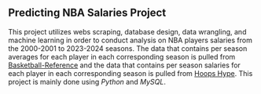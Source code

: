 ## Predicting NBA Salaries Project

This project utilizes webs scraping, database design, data wrangling, and machine learning in order to conduct analysis on NBA players salaries from the 2000-2001 to 2023-2024 seasons. The data that contains per season averages for each player in each corresponding season is pulled from [Basketball-Reference](https://www.basketball-reference.com/leagues/NBA_2024_per_game.html) and the data that contains per season salaries for each player in each corresponding season is pulled from [Hoops Hype](https://hoopshype.com/salaries/players/2023-2024/). This project is mainly done using *Python* and *MySQL*. 

